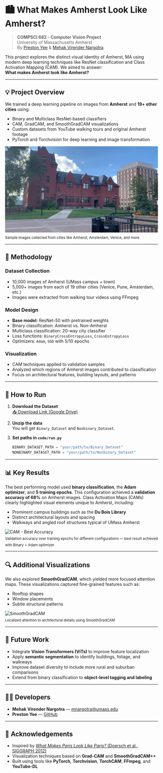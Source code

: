 # 🏙️ What Makes Amherst Look Like Amherst?

> **COMPSCI 682 - Computer Vision Project**  
> University of Massachusetts Amherst  
> By [Preston Yee](https://github.com/PYee1999) & [Mehak Virender Nargotra](mailto:mnargotra@umass.edu)

This project explores the distinct visual identity of Amherst, MA using modern deep learning techniques like ResNet classification and Class Activation Mapping (CAM). We aimed to answer:  
**What makes Amherst look like Amherst?**

---

## 💡 Project Overview

We trained a deep learning pipeline on images from **Amherst** and **19+ other cities** using:

- Binary and Multiclass ResNet-based classifiers  
- CAM, GradCAM, and SmoothGradCAM visualizations  
- Custom datasets from YouTube walking tours and original Amherst footage  
- PyTorch and Torchvision for deep learning and image transformation

![Sample cities](images/page3_img1.jpeg)  
<sub>Sample images collected from cities like Amherst, Amsterdam, Venice, and more</sub>

---

## 🧠 Methodology

### Dataset Collection
- 10,000 images of Amherst (UMass campus + town)
- 5,000+ images from each of 19 other cities (Venice, Pune, Amsterdam, etc.)
- Images were extracted from walking tour videos using FFmpeg

### Model Design
- **Base model:** ResNet-50 with pretrained weights
- Binary classification: Amherst vs. Non-Amherst
- Multiclass classification: 20-way city classifier
- Loss functions: `BinaryCrossEntropyLoss`, `CrossEntropyLoss`
- Optimizers: `Adam`, `SGD` with 5/10 epochs

### Visualization
- CAM techniques applied to validation samples
- Analyzed which regions of Amherst images contributed to classification
- Focus on architectural features, building layouts, and patterns

---

## 🚀 How to Run

1. **Download the Dataset**  
   [📥 Download Link (Google Drive)](https://drive.google.com/file/d/1llG0ntOjmZED_qRNqmnXFgRIUY-E7ALy/view?usp=sharing)

2. **Unzip the data**  
   You will get `Binary_Dataset` and `Nonbinary_Dataset`.

3. **Set paths in `code/run.py`**
   ```python
   BINARY_DATASET_PATH = "your/path/to/Binary_Dataset"
   NONBINARY_DATASET_PATH = "your/path/to/Nonbinary_Dataset"

---

## 📊 Key Results

The best performing model used **binary classification**, the **Adam optimizer**, and **5 training epochs**. This configuration achieved a **validation accuracy of 68%** on Amherst images. Class Activation Maps (CAMs) clearly highlighted visual elements unique to Amherst, including:

- Prominent campus buildings such as the **Du Bois Library**
- Distinct architectural layouts and spacing
- Walkways and angled roof structures typical of UMass Amherst

![CAM - Best Accuracy](images/page7_img7.png)  
<sub>Validation accuracy over training epochs for different configurations — best result achieved with Binary + Adam optimizer</sub>

---

## 🔍 Additional Visualizations

We also explored **SmoothGradCAM**, which yielded more focused attention maps. These visualizations captured fine-grained features such as:

- Rooftop shapes
- Window placements
- Subtle structural patterns

![SmoothGradCAM](images/page7_img9.png)  
<sub>Localized attention to architectural details using SmoothGradCAM</sub>

---

## 🧩 Future Work

- Integrate **Vision Transformers (ViTs)** to improve feature localization
- Apply **semantic segmentation** to identify buildings, foliage, and walkways
- Improve dataset diversity to include more rural and suburban comparisons
- Extend from binary classification to **object-level tagging and labeling**

---

## 👨‍💻 Developers

- **Mehak Virender Nargotra** — [mnargotra@umass.edu](mailto:mnargotra@umass.edu)  
- **Preston Yee** — [GitHub](https://github.com/PYee1999)

---

## 📎 Acknowledgements

- Inspired by [_What Makes Paris Look Like Paris?_ (Doersch et al., SIGGRAPH 2012)](https://graphics.cs.cmu.edu/projects/what-makes-paris/paris.pdf)  
- Visualization techniques based on **Grad-CAM** and **SmoothGradCAM++**  
- Built using tools like **PyTorch**, **Torchvision**, **TorchCAM**, **FFmpeg**, and **YouTube-DL**
